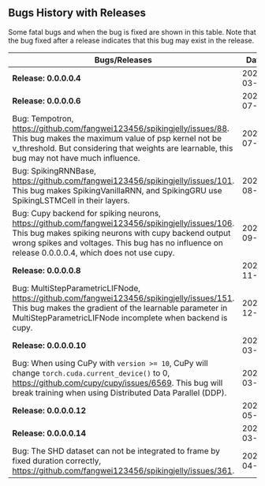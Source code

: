 ## Bugs History with Releases

Some fatal bugs and when the bug is fixed are shown in this table. Note that the bug fixed after a release indicates that this bug may exist in the release.

| Bugs/Releases                                                | Date       |
| ------------------------------------------------------------ | ---------- |
| **Release: 0.0.0.0.4**                                       | 2021-03-25 |
| **Release: 0.0.0.0.6**                                       | 2021-07-03 |
| Bug: Tempotron, https://github.com/fangwei123456/spikingjelly/issues/88. This bug makes the maximum value of  psp kernel not be v_threshold. But considering that weights are learnable, this bug may not have much influence. | 2021-07-17 |
| Bug: SpikingRNNBase, https://github.com/fangwei123456/spikingjelly/issues/101. This bug makes SpikingVanillaRNN, and SpikingGRU use SpikingLSTMCell in their layers. | 2021-08-26 |
| Bug: Cupy backend for spiking neurons, https://github.com/fangwei123456/spikingjelly/issues/106. This bug makes spiking neurons with cupy backend output wrong spikes and voltages. This bug has no influence on release 0.0.0.0.4, which does not use cupy. | 2021-09-16 |
| **Release: 0.0.0.0.8**                                       | 2021-11-21 |
| Bug: MultiStepParametricLIFNode, https://github.com/fangwei123456/spikingjelly/issues/151. This bug makes the gradient of the learnable parameter in MultiStepParametricLIFNode incomplete when backend is cupy. | 2021-12-10 |
| **Release: 0.0.0.0.10**                                      | 2022-03-04 |
| Bug: When using CuPy with `version >= 10`, CuPy will change `torch.cuda.current_device()` to 0, https://github.com/cupy/cupy/issues/6569. This bug will break training when using Distributed Data Parallel (DDP). | 2022-03-22 |
| **Release: 0.0.0.0.12**                                      | 2022-05-01 |
| **Release: 0.0.0.0.14**                                      | 2023-03-20 |
| Bug: The SHD dataset can not be integrated  to frame by fixed duration correctly, https://github.com/fangwei123456/spikingjelly/issues/361. | 2023-04-01 |


